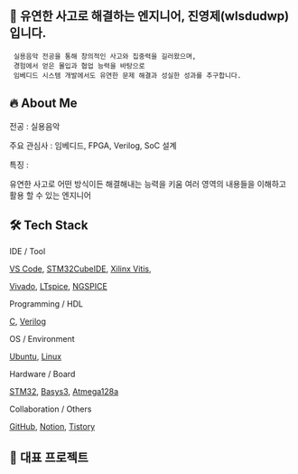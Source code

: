 ## 👋 유연한 사고로 해결하는 엔지니어, 진영제(wlsdudwp)입니다.
     실용음악 전공을 통해 창의적인 사고와 집중력을 길러왔으며,  
     경험에서 얻은 몰입과 협업 능력을 바탕으로  
     임베디드 시스템 개발에서도 유연한 문제 해결과 성실한 성과를 추구합니다.


 ## 🔥 About Me

 전공 : 실용음악
 
 주요 관심사 : 임베디드, FPGA, Verilog, SoC 설계
 
 특징 : 
  
   유연한 사고로 어떤 방식이든 해결해내는 능력을 키움
   여러 영역의 내용들을 이해하고 활용 할 수 있는 엔지니어

 ## 🛠 Tech Stack
IDE / Tool

[VS Code](https://code.visualstudio.com/), 
[STM32CubeIDE](https://www.st.com/en/development-tools/stm32cubeide.html), 
[Xilinx Vitis](https://www.xilinx.com/products/design-tools/vitis.html), 


[Vivado](https://www.xilinx.com/products/design-tools/vivado.html), 
[LTspice](https://www.analog.com/en/design-center/design-tools-and-calculators/ltspice-simulator.html), 
[NGSPICE](http://ngspice.sourceforge.net/)


Programming / HDL

[C](https://en.wikipedia.org/wiki/C_(programming_language)), 
[Verilog](https://en.wikipedia.org/wiki/Verilog)


OS / Environment


[Ubuntu](https://ubuntu.com/), 
[Linux](https://www.linux.org/)


Hardware / Board

[STM32](https://www.st.com/en/microcontrollers-microprocessors/stm32-32-bit-arm-cortex-mcus.html), 
[Basys3](https://digilent.com/shop/basys-3-artix-7-fpga-trainer-board-recommended-for-introductory-users/), 
[Atmega128a](https://www.microchip.com/en-us/product/ATmega128A)


Collaboration / Others

[GitHub](https://github.com/), 
[Notion](https://www.notion.so/), 
[Tistory](https://www.tistory.com/)
 

## 🌟 대표 프로젝트


<!--
**wlsdudwp/wlsdudwp** is a ✨ _special_ ✨ repository because its `README.md` (this file) appears on your GitHub profile.

Here are some ideas to get you started:

- 🔭 I’m currently working on ...
- 🌱 I’m currently learning ...
- 👯 I’m looking to collaborate on ...
- 🤔 I’m looking for help with ...
- 💬 Ask me about ...
- 📫 How to reach me: ...
- 😄 Pronouns: ...
- ⚡ Fun fact: ...
-->

